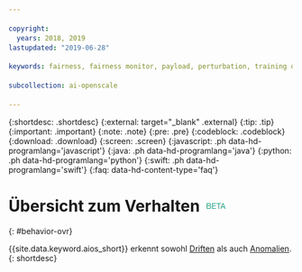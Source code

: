 ```yaml
---

copyright:
  years: 2018, 2019
lastupdated: "2019-06-28"

keywords: fairness, fairness monitor, payload, perturbation, training data, debiased

subcollection: ai-openscale

---
```


{:shortdesc: .shortdesc}
{:external: target="_blank" .external}
{:tip: .tip}
{:important: .important}
{:note: .note}
{:pre: .pre}
{:codeblock: .codeblock}
{:download: .download}
{:screen: .screen}
{:javascript: .ph data-hd-programlang='javascript'}
{:java: .ph data-hd-programlang='java'}
{:python: .ph data-hd-programlang='python'}
{:swift: .ph data-hd-programlang='swift'}
{:faq: data-hd-content-type='faq'}

# Übersicht zum Verhalten ![Beta-Tag](images/beta.png)
{: #behavior-ovr}

{{site.data.keyword.aios_short}} erkennt sowohl [Driften](https://test.cloud.ibm.com/docs/services/ai-openscale?topic=ai-openscale-behavior-drift-ovr) als auch [Anomalien](https://test.cloud.ibm.com/docs/services/ai-openscale?topic=ai-openscale-behavior-anomalies).
{: shortdesc}
